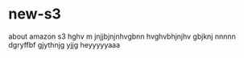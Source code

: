 # new-s3
about amazon s3
hghv 
m jnjjbjnjnhvgbnn hvghvbhjnjhv gbjknj
nnnnn
dgryffbf
gjythnjg
yjjg
heyyyyyaaa
